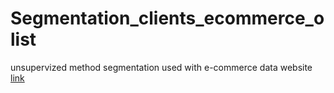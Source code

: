 # Segmentation_clients_ecommerce_olist
unsupervized method segmentation used with e-commerce data website [link](https://www.kaggle.com/datasets/olistbr/brazilian-ecommerce)
